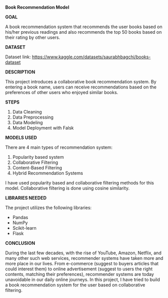 **Book Recommendation Model**


**GOAL**

A book recommendation system that recommends the user books based on his/her previous readings and also recommends the top 50 books based on their rating by other users.

**DATASET**

Dataset link: https://www.kaggle.com/datasets/saurabhbagchi/books-dataset

**DESCRIPTION**

This project introduces a collaborative book recommendation system. By entering a book name, users can receive recommendations based on the preferences of other users who enjoyed similar books.

**STEPS**

1. Data Cleaning
2. Data Preprocessing
3. Data Modeling
4. Model Deployment with Falsk

**MODELS USED**

There are 4 main types of recommendation system:

1. Popularity based system
2. Collaborative Filtering
3. Content-Based Filtering
4. Hybrid Recommendation Systems

I have used popularity based and collaborative filtering methods for this model. Collaborative filtering is done using cosine similarity.

**LIBRARIES NEEDED**

The project utilizes the following libraries:

- Pandas
- NumPy
- Scikit-learn
- Flask

**CONCLUSION**  

During the last few decades, with the rise of YouTube, Amazon, Netflix, and many other such web services, recommender systems have taken more and more place in our lives. From e-commerce (suggest to buyers articles that could interest them) to online advertisement (suggest to users the right contents, matching their preferences), recommender systems are today unavoidable in our daily online journeys. In this project, I have tried to build a book recommendation system for the user based on collaborative filtering.

